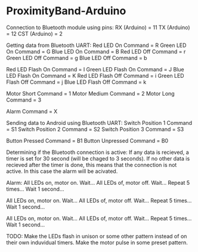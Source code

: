 # ProximityBand-Arduino

Connection to Bluetooth module using pins:
RX (Arduino) 	= 	11
TX (Arduino) 	= 	12
CST (Arduino) 	= 	2

Getting data from Bluetooth UART:
Red LED On Command         		=	R
Green LED On Command       		=	G
Blue LED On Command        		=	B
Red LED Off Command        		=	r
Green LED Off Command      		=	g
Blue LED Off Command       		=	b

Red LED Flash On Command    	=	I
Green LED Flash On Command  	=	J
Blue LED Flash On Command   	=	K
Red LED Flash Off Command   	=	i
Green LED Flash Off Command 	=	j
Blue LED Flash Off Command  	=	k

Motor Short Command      	 	=	1
Motor Medium Command     	 	=	2
Motor Long Command       	 	=	3

Alarm Command           	 	=	X

Sending data to Android using Bluetooth UART:
Switch Position 1 Command  		=	S1
Switch Position 2 Command  		=	S2
Switch Position 3 Command  		=	S3

Button Pressed Command    		=	B1
Button Unpressed Command  		=	B0

Determining if the Bluetooth connection is active:
If any data is recieved, a timer is set for 30 second (will be chaged to 3 seconds).
If no other data is recieved after the timer is done, this means that the connection is not active.
In this case the alarm will be acivated.

Alarm:
All LEDs on, motor on. Wait... All LEDs of, motor off. Wait...
Repeat 5 times...
Wait 1 second...

All LEDs on, motor on. Wait... All LEDs of, motor off. Wait...
Repeat 5 times...
Wait 1 second...

All LEDs on, motor on. Wait... All LEDs of, motor off. Wait...
Repeat 5 times...
Wait 1 second...

TODO:
Make the LEDs flash in unison or some other pattern instead of on their own induvidual timers.
Make the motor pulse in some preset pattern.
